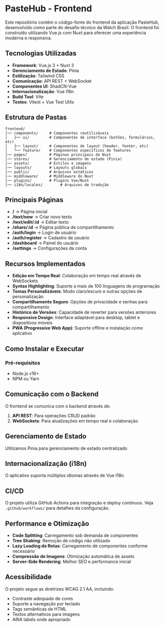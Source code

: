 # PasteHub - Frontend

Este repositório contém o código-fonte do frontend da aplicação PasteHub, desenvolvido como parte do desafio técnico da Watch Brasil. O frontend foi construído utilizando Vue.js com Nuxt para oferecer uma experiência moderna e responsiva.

## Tecnologias Utilizadas

- **Framework**: Vue.js 3 + Nuxt 3
- **Gerenciamento de Estado**: Pinia
- **Estilização**: Tailwind CSS
- **Comunicação**: API REST + WebSocket
- **Componentes UI**: ShadCN-Vue
- **Internacionalização**: Vue I18n
- **Build Tool**: Vite
- **Testes**: Vitest + Vue Test Utils

## Estrutura de Pastas

```
frontend/
│── components/     # Componentes reutilizáveis
│   ├── ui/         # Componentes de interface (botões, formulários, etc)
│   ├── layout/     # Componentes de layout (header, footer, etc)
│   └── feature/    # Componentes específicos de features
│── pages/          # Páginas principais do Nuxt
│── stores/         # Gerenciamento de estado (Pinia)
│── assets/         # Estilos e imagens
│── layouts/        # Layouts globais
│── public/         # Arquivos estáticos
│── middleware/     # Middleware do Nuxt
│── plugins/        # Plugins Vue/Nuxt
│── i18n/locales/        # Arquivos de tradução
```

## Principais Páginas

- **/** → Página inicial
- **/text/new** → Criar novo texto
- **/text/edit/:id** → Editar texto
- **/share/:id** → Página pública de compartilhamento
- **/auth/login** → Login de usuário
- **/auth/register** → Cadastro de usuário
- **/dashboard** → Painel do usuário
- **/settings** → Configurações da conta

## Recursos Implementados

- **Edição em Tempo Real**: Colaboração em tempo real através de WebSockets
- **Syntax Highlighting**: Suporte a mais de 100 linguagens de programação
- **Temas Personalizáveis**: Modo claro/escuro e outras opções de personalização
- **Compartilhamento Seguro**: Opções de privacidade e senhas para compartilhamento
- **Histórico de Versões**: Capacidade de reverter para versões anteriores
- **Responsive Design**: Interface adaptável para desktop, tablet e dispositivos móveis
- **PWA (Progressive Web App)**: Suporte offline e instalação como aplicativo

## Como Instalar e Executar

### Pré-requisitos

- Node.js v16+
- NPM ou Yarn

## Comunicação com o Backend

O frontend se comunica com o backend através de:

1. **API REST**: Para operações CRUD padrão
2. **WebSockets**: Para atualizações em tempo real e colaboração

## Gerenciamento de Estado

Utilizamos Pinia para gerenciamento de estado centralizado

## Internacionalização (i18n)

O aplicativo suporta múltiplos idiomas através de Vue I18n.

## CI/CD

O projeto utiliza GitHub Actions para integração e deploy contínuos. Veja `.github/workflows/` para detalhes da configuração.

## Performance e Otimização

- **Code Splitting**: Carregamento sob demanda de componentes
- **Tree Shaking**: Remoção de código não utilizado
- **Lazy Loading de Rotas**: Carregamento de componentes conforme necessário
- **Compressão de Imagens**: Otimização automática de assets
- **Server-Side Rendering**: Melhor SEO e performance inicial

## Acessibilidade

O projeto segue as diretrizes WCAG 2.1 AA, incluindo:

- Contraste adequado de cores
- Suporte a navegação por teclado
- Tags semânticas de HTML
- Textos alternativos para imagens
- ARIA labels onde apropriado
